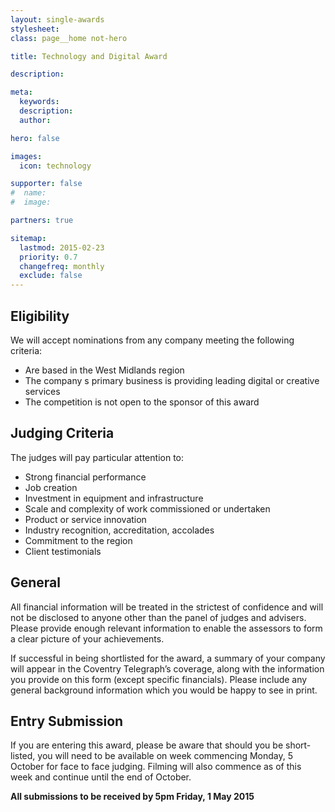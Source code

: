 ```yaml
---
layout: single-awards
stylesheet:
class: page__home not-hero

title: Technology and Digital Award

description:

meta:
  keywords:
  description:
  author:

hero: false

images:
  icon: technology

supporter: false
#  name:
#  image:

partners: true

sitemap:
  lastmod: 2015-02-23
  priority: 0.7
  changefreq: monthly
  exclude: false
---
```


## Eligibility

We will accept nominations from any company meeting the following criteria:

- Are based in the West Midlands region
- The company&nbsp;s primary business is providing leading digital or creative services
- The competition is not open to the sponsor of this award

## Judging Criteria

The judges will pay particular attention to:

- Strong financial performance
- Job creation
- Investment in equipment and infrastructure
- Scale and complexity of work commissioned or undertaken
- Product or service innovation
- Industry recognition, accreditation, accolades
- Commitment to the region
- Client testimonials

## General

All financial information will be treated in the strictest of confidence and will not be disclosed to anyone other than the panel of judges and advisers.  Please provide enough relevant information to enable the assessors to form a clear picture of your achievements.

If successful in being shortlisted for the award, a summary of your company will appear in the Coventry Telegraph&rsquo;s coverage, along with the information you provide on this form (except specific financials). Please include any general background information which you would be happy to see in print.

## Entry Submission

If you are entering this award, please be aware that should you be short-listed, you will need to be available on week commencing Monday, 5 October for face to face judging. Filming will also commence as of this week and continue until the end of October.

**All submissions to be received by 5pm&nbsp;Friday, 1&nbsp;May&nbsp;2015**

